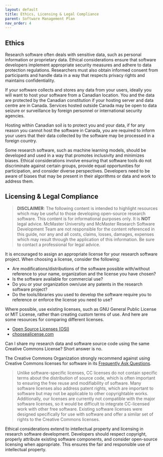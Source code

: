 ```yaml
---
layout: default
title: Ethics, Licensing & Legal Compliance
parent: Software Management Plan
nav_order: 4
---
```


## Ethics

Research software often deals with sensitive data, such as personal information or proprietary data. Ethical considerations ensure that software developers implement appropriate security measures and adhere to data protection regulations. Researchers must also obtain informed consent from participants and handle data in a way that respects privacy rights and maintains confidentiality.  

If your software collects and stores any data from your users, ideally you will want to host your software from a Canadian location. You and the data are protected by the Canadian constitution if your hosting server and data centre are in Canada. Services hosted outside Canada may be open to data seizure or surveillance by foreign personnel or international security agencies.  

Hosting within Canadian soil is to protect you and your data, if for any reason you cannot host the software in Canada, you are required to inform your users that their data collected by the software may be processed in a foreign country.  

Some research software, such as machine learning models, should be developed and used in a way that promotes inclusivity and minimizes biases. Ethical considerations involve ensuring that software tools do not discriminate against certain groups, provide equal opportunities for participation, and consider diverse perspectives. Developers need to be aware of biases that may be present in their algorithms or data and work to address them.  

## Licensing & Legal Compliance

> **DISCLAIMER**: The following content is intended to highlight resources which may be useful to those developing open-source research software. This content is for informational purposes only. It is **NOT** legal advice. McMaster University and McMaster Research Software Development Team are not responsible for the content referenced in this guide, nor any and all costs, claims, losses, damages, expenses which may result through the application of this information. Be sure to contact a professional for legal advice.

It is encouraged to assign an appropriate license for your research software project. When choosing a license, consider the following:  

- Are modifications/distributions of the software possible with/without reference to your name, organization and the license you have chosen?
- Is the software available for commercial use?
- Do you or your organization own/use any patents in the research software project?
- Do the tools/libraries you used to develop the software require you to reference or enforce the license you need to use?

Where possible, use existing licenses, such as GNU General Public License or MIT License, rather than creating custom terms of use. And here are some resources for comparing different licenses.  

- [Open Source Licenses (OSI)](https://opensource.org/licenses/)
- [choosealicense.com](https://choosealicense.com/licenses/)

Can I share my research data and software source code using the same Creative Commons License? Short answer is no.  

The Creative Commons Organization strongly recommend against using Creative Commons licenses for software in its [Frequently Ask Questions](https://creativecommons.org/faq/#can-i-apply-a-creative-commons-license-to-software).  

> Unlike software-specific licenses, CC licenses do not contain specific terms about the distribution of source code, which is often important to ensuring the free reuse and modifiability of software. Many software licenses also address patent rights, which are important to software but may not be applicable to other copyrightable works. Additionally, our licenses are currently not compatible with the major software licenses, so it would be difficult to integrate CC-licensed work with other free software. Existing software licenses were designed specifically for use with software and offer a similar set of rights to the Creative Commons licenses.  

Ethical considerations extend to intellectual property and licensing in research software development. Developers should respect copyright, properly attribute existing software components, and consider open-source licensing when appropriate. This ensures the fair and responsible use of intellectual property.  
